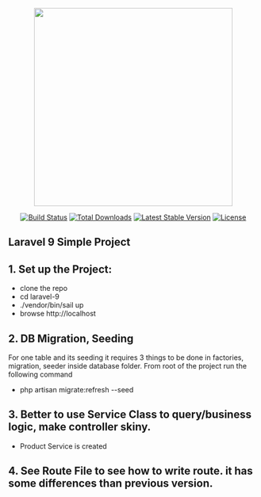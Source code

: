 <p align="center"><a href="https://laravel.com" target="_blank"><img src="https://raw.githubusercontent.com/laravel/art/master/logo-lockup/5%20SVG/2%20CMYK/1%20Full%20Color/laravel-logolockup-cmyk-red.svg" width="400"></a></p>

<p align="center">
<a href="https://travis-ci.org/laravel/framework"><img src="https://travis-ci.org/laravel/framework.svg" alt="Build Status"></a>
<a href="https://packagist.org/packages/laravel/framework"><img src="https://img.shields.io/packagist/dt/laravel/framework" alt="Total Downloads"></a>
<a href="https://packagist.org/packages/laravel/framework"><img src="https://img.shields.io/packagist/v/laravel/framework" alt="Latest Stable Version"></a>
<a href="https://packagist.org/packages/laravel/framework"><img src="https://img.shields.io/packagist/l/laravel/framework" alt="License"></a>
</p>

## Laravel 9 Simple Project
   

## 1. Set up the Project:

- clone the repo
- cd laravel-9
- ./vendor/bin/sail up
- browse http://localhost

## 2. DB Migration, Seeding

  For one table and its seeding it requires 3 things to be done in factories, migration, seeder inside database folder.
  From root of the project run the following command

   - php artisan migrate:refresh --seed


## 3. Better to use Service Class to query/business logic, make controller skiny.
   - Product Service is created

## 4. See Route File to see how to write route. it has some differences  than previous version.  



